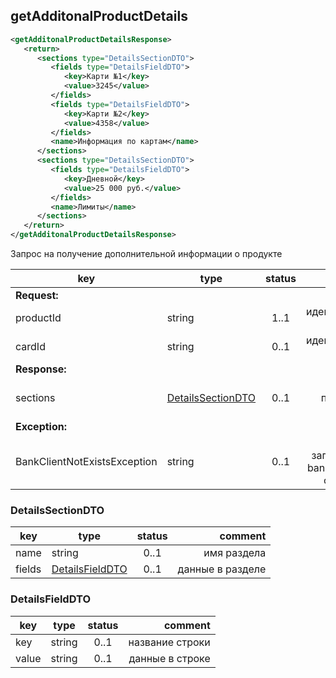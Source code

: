 ## getAdditonalProductDetails

```xml
<getAdditonalProductDetailsResponse>
   <return>
      <sections type="DetailsSectionDTO">
         <fields type="DetailsFieldDTO">
            <key>Карти №1</key>
            <value>3245</value>
         </fields>
         <fields type="DetailsFieldDTO">
            <key>Карти №2</key>
            <value>4358</value>
         </fields>
         <name>Информация по картам</name>
      </sections>
      <sections type="DetailsSectionDTO">
         <fields type="DetailsFieldDTO">
            <key>Дневной</key>
            <value>25 000 руб.</value>
         </fields>
         <name>Лимиты</name>
      </sections>
   </return>
</getAdditonalProductDetailsResponse>
```

Запрос на получение дополнительной информации о продукте

key | type | status | comment
--- | ---- | :----: | ---:
**Request:** | | |
productId | string | 1..1 | идентификатор продукта
cardId | string | 0..1 | идентификатор карты
**Response:** | | |
sections | [DetailsSectionDTO](#detailssectiondto) | 0..1 | детали по продукту по секциям
**Exception:** | | |
BankClientNotExistsException | string | 0..1 | клиент с запрошенным bankClientId не существует

### DetailsSectionDTO

key | type | status | comment
--- | ---- | :----: | ---:
name | string | 0..1 | имя раздела
fields | [DetailsFieldDTO](#detailsfielddto) | 0..1 | данные в разделе

### DetailsFieldDTO

key | type | status | comment
--- | ---- | :----: | ---:
key | string | 0..1 | название строки
value | string | 0..1 | данные в строке

